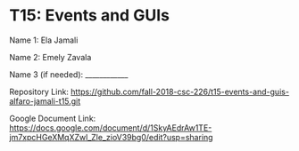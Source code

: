 # T15: Events and GUIs

Name 1: Ela Jamali

Name 2: Emely Zavala

Name 3 (if needed): ____________

Repository Link: https://github.com/fall-2018-csc-226/t15-events-and-guis-alfaro-jamali-t15.git

Google Document Link: https://docs.google.com/document/d/1SkyAEdrAw1TE-jm7xpcHGeXMqXZwl_Zle_zioV39bg0/edit?usp=sharing
